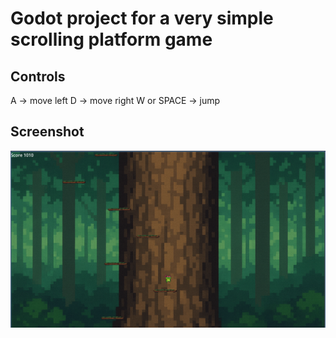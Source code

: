 # Godot project for a very simple scrolling platform game

## Controls
A -> move left
D -> move right
W or SPACE -> jump

## Screenshot

![Game Screenshot](repository/simplest_platformer_screenshot.png)